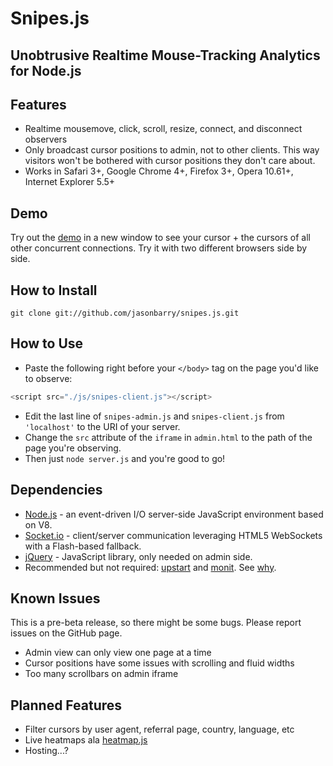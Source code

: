 # Snipes.js

Unobtrusive Realtime Mouse-Tracking Analytics for Node.js
---

## Features

  - Realtime mousemove, click, scroll, resize, connect, and disconnect observers
  - Only broadcast cursor positions to admin, not to other clients. This way visitors won't be bothered with cursor positions they don't care about.
  - Works in Safari 3+, Google Chrome 4+, Firefox 3+, Opera 10.61+, Internet Explorer 5.5+

## Demo

Try out the [demo](http://ve.kl7xwf7m.vesrv.com/) in a new window to see your cursor + the cursors of all other concurrent connections. Try it with two different browsers side by side.

## How to Install

    git clone git://github.com/jasonbarry/snipes.js.git

## How to Use

  - Paste the following right before your `</body>` tag on the page you'd like to observe:

```js
<script src="./js/snipes-client.js"></script>
```

  - Edit the last line of `snipes-admin.js` and `snipes-client.js` from `'localhost'` to the URI of your server.
  - Change the `src` attribute of the `iframe` in `admin.html` to the path of the page you're observing.
  - Then just `node server.js` and you're good to go!

## Dependencies

  - [Node.js](http://nodejs.org) - an event-driven I/O server-side JavaScript environment based on V8.
  - [Socket.io](http://socket.io) - client/server communication leveraging HTML5 WebSockets with a Flash-based fallback.
  - [jQuery](http://jquery.com) - JavaScript library, only needed on admin side.
  - Recommended but not required: [upstart](http://upstart.ubuntu.com/) and [monit](http://mmonit.com/monit/). See [why](http://howtonode.org/deploying-node-upstart-monit).

## Known Issues

This is a pre-beta release, so there might be some bugs. Please report issues on the GitHub page.

  - Admin view can only view one page at a time
  - Cursor positions have some issues with scrolling and fluid widths
  - Too many scrollbars on admin iframe

## Planned Features

  - Filter cursors by user agent, referral page, country, language, etc
  - Live heatmaps ala [heatmap.js](http://www.patrick-wied.at/static/heatmapjs/)
  - Hosting...?